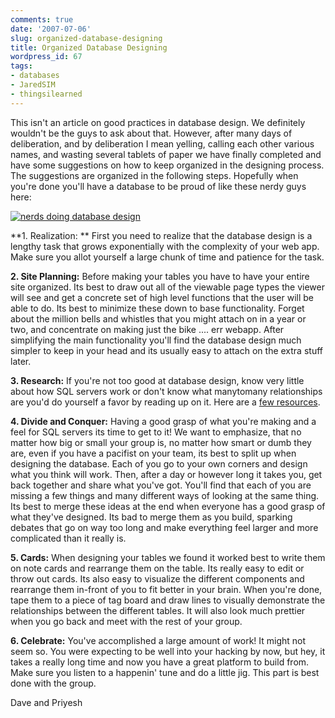 ```yaml
---
comments: true
date: '2007-07-06'
slug: organized-database-designing
title: Organized Database Designing
wordpress_id: 67
tags:
- databases
- JaredSIM
- thingsilearned
---
```


This isn't an article on good practices in database design.  We definitely wouldn't be the guys to ask about that.  However, after many days of deliberation, and by deliberation I mean yelling, calling each other various names, and wasting several tablets of paper we have finally completed and have some suggestions on how to keep organized in the designing process.  The suggestions are organized in the following steps.  Hopefully when you're done you'll have a database to be proud of like these nerdy guys here:


[![nerds doing database design](http://thingsilearned.files.wordpress.com/2007/07/nerds.jpg)](http://thingsilearned.files.wordpress.com/2007/07/nerds.jpg)




**1. Realization: ** First you need to realize that the database design is a lengthy task that grows exponentially with the complexity of your web app.  Make sure you allot yourself a large chunk of time and patience for the task.




**2. Site Planning:**  Before making your tables you have to have your entire site organized.  Its best to draw out all of the viewable page types the viewer will see and get a concrete set of high level functions that the user will be able to do.  Its best to minimize these down to base functionality.  Forget about the million bells and whistles that you might attach on in a year or two, and concentrate on making just the bike .... err webapp.  After simplifying the main functionality you'll find the database design much simpler to keep in your head and its usually easy to attach on the extra stuff later.




**3. Research:** If you're not too good at database design, know very little about how SQL servers work or don't know what manytomany relationships are you'd do yourself a favor by reading up on it.  Here are a [few resources](http://www.google.com/search?q=database+design&ie=utf-8&oe=utf-8&aq=t&rls=org.mozilla:en-US:official&client=firefox-a).




**4. Divide and Conquer:**  Having a good grasp of what you're making and a feel for SQL servers its time to get to it!  We want to emphasize, that no matter how big or small your group is, no matter how smart or dumb they are, even if you have a pacifist on your team, its best to split up when designing the database.  Each of you go to your own corners and design what you think will work.  Then, after a day or however long it takes you, get back together and share what you've got.  You'll find that each of you are missing a few things and many different ways of looking at the same thing.  Its best to merge these ideas at the end when everyone has a good grasp of what they've designed.  Its bad to merge them as you build, sparking debates that go on way too long and make everything feel larger and more complicated than it really is.




**5. Cards:**  When designing your tables we found it worked best to write them on note cards and rearrange them on the table.  Its really easy to edit or throw out cards.  Its also easy to visualize the different components and rearrange them in-front of you to fit better in your brain.  When you're done, tape them to a piece of tag board and draw lines to visually demonstrate the relationships between the different tables.  It will also look much prettier when you go back and meet with the rest of your group.




**6. Celebrate:** You've accomplished a large amount of work!  It might not seem so.  You were expecting to be well into your hacking by now, but hey, it takes a really long time and now you have a great platform to build from.  Make sure you listen to a happenin' tune and do a little jig.  This part is best done with the group.




Dave and Priyesh
